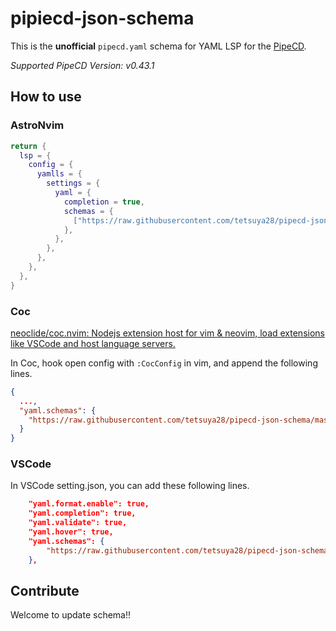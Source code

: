 # pipiecd-json-schema
This is the **unofficial** `pipecd.yaml` schema for YAML LSP for the [PipeCD](https://github.com/pipe-cd/pipecd).

*Supported PipeCD Version: v0.43.1*

## How to use

### AstroNvim
```lua
return {
  lsp = {
    config = {
      yamlls = {
        settings = {
          yaml = {
            completion = true,
            schemas = {
              ["https://raw.githubusercontent.com/tetsuya28/pipecd-json-schema/master/pipecd.yaml.json"] = "app.pipecd.yaml",
            },
          },
        },
      },
    },
  },
}
```

### Coc
[neoclide/coc.nvim: Nodejs extension host for vim & neovim, load extensions like VSCode and host language servers.](https://github.com/neoclide/coc.nvim)

In Coc, hook open config with `:CocConfig` in vim, and append the following lines.

```json
{
  ...,
  "yaml.schemas": {
    "https://raw.githubusercontent.com/tetsuya28/pipecd-json-schema/master/pipecd.yaml.json": ["*pipecd.yaml", "*pipe.yaml"]
  }
}
```

### VSCode
In VSCode setting.json, you can add these following lines.

```json
    "yaml.format.enable": true,
    "yaml.completion": true,
    "yaml.validate": true,
    "yaml.hover": true,
    "yaml.schemas": {
        "https://raw.githubusercontent.com/tetsuya28/pipecd-json-schema/master/pipecd.yaml.json": ["*pipecd.yaml", "*pipe.yaml"],
    },
```

## Contribute
Welcome to update schema!!
